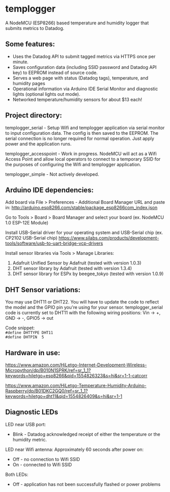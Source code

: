 # templogger

A NodeMCU (ESP8266) based temperature and humidity logger that submits metrics to Datadog.

## Some features:

* Uses the Datadog API to submit tagged metrics via HTTPS once per minute.
* Saves configuration data (including SSID password and Datadog API key) to EEPROM instead of source code.
* Serves a web page with status (Datadog tags), temperature, and humidity pages
* Operational information via Arduino IDE Serial Monitor and diagnostic lights (optional lights out mode).
* Networked temperature/humidity sensors for about $13 each!

## Project directory:

templogger_serial - Setup Wifi and templogger application via serial monitor to input configuration data. The config is then saved to the EEPROM. The serial connection is no longer required for normal operation. Just apply power and the application runs.

templogger_accesspoint - Work in progress. NodeMCU will act as a Wifi Access Point and allow local operators to connect to a temporary SSID for the purposes of configuring the Wifi and templogger application.

templogger_simple - Not actively developed.

## Arduino IDE dependencies:

Add board via File > Preferences - Additional Board Manager URL and paste in:
http://arduino.esp8266.com/stable/package_esp8266com_index.json

Go to Tools > Board > Board Manager and select your board (ex. NodeMCU 1.0 ESP-12E Module)

Install USB-Serial driver for your operating system and USB-Serial chip (ex. CP2102 USB-Serial chip)
https://www.silabs.com/products/development-tools/software/usb-to-uart-bridge-vcp-drivers

Install sensor libraries via Tools > Manage Libraries:
1. Adafruit Unified Sensor by Adafruit (tested with version 1.0.3)
2. DHT sensor library by Adafruit (tested with version 1.3.4)
3. DHT sensor library for ESPx by beegee_tokyo (tested with version 1.0.9)

## DHT Sensor variations:
You may use DHT11 or DHT22. You will have to update the code to reflect the model and the GPIO pin you're using for your sensor. templogger_serial code is currently set to DHT11 with the following wiring positions: Vin -> +, GND -> -, GPIO5 -> out

Code snippet:\
`#define DHTTYPE DHT11`\
`#define DHTPIN  5`

## Hardware in use:
https://www.amazon.com/HiLetgo-Internet-Development-Wireless-Micropython/dp/B010N1SPRK/ref=sr_1_1?keywords=hiletgo+esp8266&qid=1554826323&s=hi&sr=1-1-catcorr

https://www.amazon.com/HiLetgo-Temperature-Humidity-Arduino-Raspberry/dp/B01DKC2GQ0/ref=sr_1_1?keywords=hiletgo+dht11&qid=1554826409&s=hi&sr=1-1

## Diagnostic LEDs
LED near USB port:
* Blink - Datadog acknowledged receipt of either the temperature or the humidity metric.

LED near Wifi antenna:
Approximately 60 seconds after power on:
* Off - no connection to Wifi SSID
* On - connected to Wifi SSID

Both LEDs:
* Off - application has not been successfully flashed or power problems
